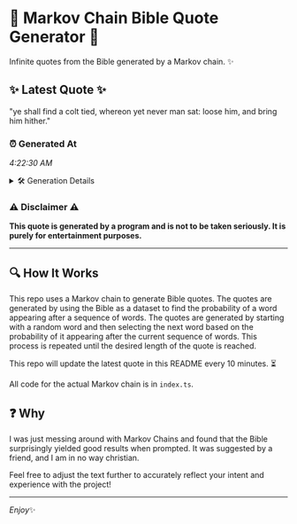 # 📖 Markov Chain Bible Quote Generator 📖

Infinite quotes from the Bible generated by a Markov chain. ✨

## ✨ Latest Quote ✨
"ye shall find a colt tied, whereon yet never man sat: loose him, and bring him hither."

### ⏰ Generated At
*4:22:30 AM*

<details>
    <summary>🛠️ Generation Details</summary>
    <p>
        <strong>🌱 Seed:</strong> ye<br>
        <strong>🔄 Iterations:</strong> 16<br>
        <strong>📜 Context History:</strong><br>[ ye ]: shall<br>[ ye, shall ]: find<br>[ ye, shall, find ]: a<br>[ ye, shall, find, a ]: colt<br>[ ye, shall, find, a, colt ]: tied,<br>[ ye, shall, find, a, colt, tied, ]: whereon<br>[ shall, find, a, colt, tied,, whereon ]: yet<br>[ find, a, colt, tied,, whereon, yet ]: never<br>[ a, colt, tied,, whereon, yet, never ]: man<br>[ colt, tied,, whereon, yet, never, man ]: sat:<br>[ tied,, whereon, yet, never, man, sat: ]: loose<br>[ whereon, yet, never, man, sat:, loose ]: him,<br>[ yet, never, man, sat:, loose, him, ]: and<br>[ never, man, sat:, loose, him,, and ]: bring<br>[ man, sat:, loose, him,, and, bring ]: him<br>[ sat:, loose, him,, and, bring, him ]: hither.<br>
    </p>
</details>

### ⚠️ Disclaimer ⚠️
**This quote is generated by a program and is not to be taken seriously. It is purely for entertainment purposes.**

---

## 🔍 How It Works

This repo uses a Markov chain to generate Bible quotes. The quotes are generated by using the Bible as a dataset to find the probability of a word appearing after a sequence of words. The quotes are generated by starting with a random word and then selecting the next word based on the probability of it appearing after the current sequence of words. This process is repeated until the desired length of the quote is reached.

This repo will update the latest quote in this README every 10 minutes. ⏳

All code for the actual Markov chain is in `index.ts`.

## ❓ Why

I was just messing around with Markov Chains and found that the Bible surprisingly yielded good results when prompted. 
It was suggested by a friend, and I am in no way christian.

Feel free to adjust the text further to accurately reflect your intent and experience with the project!

---

*Enjoy*✨
